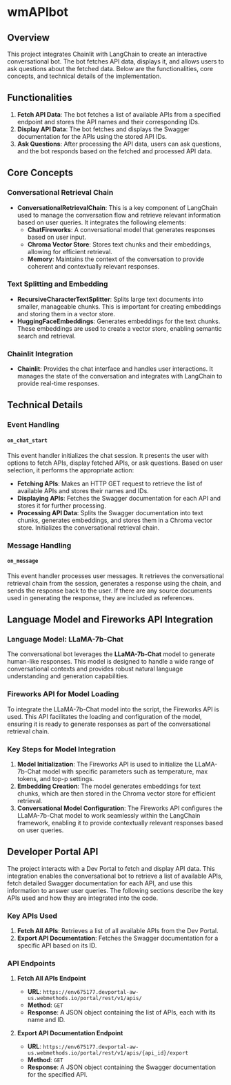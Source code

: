 # wmAPIbot
## Overview

This project integrates Chainlit with LangChain to create an interactive conversational bot. The bot fetches API data, displays it, and allows users to ask questions about the fetched data. Below are the functionalities, core concepts, and technical details of the implementation.

## Functionalities

1. **Fetch API Data**: The bot fetches a list of available APIs from a specified endpoint and stores the API names and their corresponding IDs.
2. **Display API Data**: The bot fetches and displays the Swagger documentation for the APIs using the stored API IDs.
3. **Ask Questions**: After processing the API data, users can ask questions, and the bot responds based on the fetched and processed API data.

## Core Concepts

### Conversational Retrieval Chain

- **ConversationalRetrievalChain**: This is a key component of LangChain used to manage the conversation flow and retrieve relevant information based on user queries. It integrates the following elements:
  - **ChatFireworks**: A conversational model that generates responses based on user input.
  - **Chroma Vector Store**: Stores text chunks and their embeddings, allowing for efficient retrieval.
  - **Memory**: Maintains the context of the conversation to provide coherent and contextually relevant responses.

### Text Splitting and Embedding

- **RecursiveCharacterTextSplitter**: Splits large text documents into smaller, manageable chunks. This is important for creating embeddings and storing them in a vector store.
- **HuggingFaceEmbeddings**: Generates embeddings for the text chunks. These embeddings are used to create a vector store, enabling semantic search and retrieval.

### Chainlit Integration

- **Chainlit**: Provides the chat interface and handles user interactions. It manages the state of the conversation and integrates with LangChain to provide real-time responses.

## Technical Details

### Event Handling

#### `on_chat_start`

This event handler initializes the chat session. It presents the user with options to fetch APIs, display fetched APIs, or ask questions. Based on user selection, it performs the appropriate action:

- **Fetching APIs**: Makes an HTTP GET request to retrieve the list of available APIs and stores their names and IDs.
- **Displaying APIs**: Fetches the Swagger documentation for each API and stores it for further processing.
- **Processing API Data**: Splits the Swagger documentation into text chunks, generates embeddings, and stores them in a Chroma vector store. Initializes the conversational retrieval chain.

### Message Handling

#### `on_message`

This event handler processes user messages. It retrieves the conversational retrieval chain from the session, generates a response using the chain, and sends the response back to the user. If there are any source documents used in generating the response, they are included as references.

## Language Model and Fireworks API Integration

### Language Model: LLaMA-7b-Chat

The conversational bot leverages the **LLaMA-7b-Chat** model to generate human-like responses. This model is designed to handle a wide range of conversational contexts and provides robust natural language understanding and generation capabilities.

### Fireworks API for Model Loading

To integrate the LLaMA-7b-Chat model into the script, the Fireworks API is used. This API facilitates the loading and configuration of the model, ensuring it is ready to generate responses as part of the conversational retrieval chain.

### Key Steps for Model Integration

1. **Model Initialization**: The Fireworks API is used to initialize the LLaMA-7b-Chat model with specific parameters such as temperature, max tokens, and top-p settings.
2. **Embedding Creation**: The model generates embeddings for text chunks, which are then stored in the Chroma vector store for efficient retrieval.
3. **Conversational Model Configuration**: The Fireworks API configures the LLaMA-7b-Chat model to work seamlessly within the LangChain framework, enabling it to provide contextually relevant responses based on user queries.

## Developer Portal API

The project interacts with a Dev Portal to fetch and display API data. This integration enables the conversational bot to retrieve a list of available APIs, fetch detailed Swagger documentation for each API, and use this information to answer user queries. The following sections describe the key APIs used and how they are integrated into the code.

### Key APIs Used

1. **Fetch All APIs**: Retrieves a list of all available APIs from the Dev Portal.
2. **Export API Documentation**: Fetches the Swagger documentation for a specific API based on its ID.

### API Endpoints

1. **Fetch All APIs Endpoint**

    - **URL**: `https://env675177.devportal-aw-us.webmethods.io/portal/rest/v1/apis/`
    - **Method**: `GET`
    - **Response**: A JSON object containing the list of APIs, each with its name and ID.

2. **Export API Documentation Endpoint**

    - **URL**: `https://env675177.devportal-aw-us.webmethods.io/portal/rest/v1/apis/{api_id}/export`
    - **Method**: `GET`
    - **Response**: A JSON object containing the Swagger documentation for the specified API.
